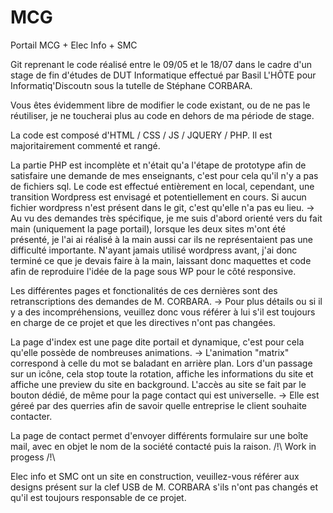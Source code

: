 # MCG
Portail MCG + Elec Info + SMC

Git reprenant le code réalisé entre le 09/05 et le 18/07 dans le cadre d'un stage de fin d'études de DUT Informatique effectué par Basil L'HÔTE pour Informatiq'Discoutn sous la tutelle de Stéphane CORBARA.

Vous êtes évidemment libre de modifier le code existant, ou de ne pas le réutiliser, je ne toucherai plus au code en dehors de ma période de stage.

La code est composé d'HTML / CSS / JS / JQUERY / PHP. 
Il est majoritairement commenté et rangé.

La partie PHP est incomplète et n'était qu'a l'étape de prototype afin de satisfaire une demande de mes enseignants, c'est pour cela qu'il n'y a pas de fichiers sql.
Le code est effectué entièrement en local, cependant, une transition Wordpress est envisagé et potentiellement en cours. Si aucun fichier wordpress n'est présent dans le git, c'est qu'elle n'a pas eu lieu.
-> Au vu des demandes très spécifique, je me suis d'abord orienté vers du fait main (uniquement la page portail), lorsque les deux sites m'ont été présenté, je l'ai ai réalisé à la main aussi car ils ne représentaient pas une difficulté importante. N'ayant jamais utilisé wordpress avant, j'ai donc terminé ce que je devais faire à la main, laissant donc maquettes et code afin de reproduire l'idée de la page sous WP pour le côté responsive.

Les différentes pages et fonctionalités de ces dernières sont des retranscriptions des demandes de M. CORBARA.
-> Pour plus détails ou si il y a des incompréhensions, veuillez donc vous référer à lui s'il est toujours en charge de ce projet et que les directives n'ont pas changées.

La page d'index est une page dite portail et dynamique, c'est pour cela qu'elle possède de nombreuses animations.
-> L'animation "matrix" correspond à celle du mot se baladant en arrière plan.
Lors d'un passage sur un icône, cela stop toute la rotation, affiche les informations du site et affiche une preview du site en background.
L'accès au site se fait par le bouton dédié, de même pour la page contact qui est universelle.
-> Elle est géreé par des querries afin de savoir quelle entreprise le client souhaite contacter.

La page de contact permet d'envoyer différents formulaire sur une boîte mail, avec en objet le nom de la société contacté puis la raison. /!\ Work in progess /!\

Elec info et SMC ont un site en construction, veuillez-vous référer aux designs présent sur la clef USB de M. CORBARA s'ils n'ont pas changés et qu'il est toujours responsable de ce projet.

